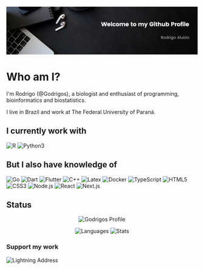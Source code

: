 ![Welcome](./Welcome_Banner.png)

# Who am I?
I'm Rodrigo (@Godrigos), a biologist and enthusiast of programming, bioinformatics and biostatistics.

I live in Brazil and work at The Federal University of Paraná.

## I currently work with

![R](https://img.shields.io/badge/R-276DC3?style=for-the-badge&logo=r&logoColor=white)
![Python3](https://img.shields.io/badge/Python-FFD43B?style=for-the-badge&logo=python&logoColor=blue)

## But I also have knowledge of

![Go](https://img.shields.io/badge/Go-00ADD8?style=for-the-badge&logo=go&logoColor=white)
![Dart](https://img.shields.io/badge/Dart-0175C2?style=for-the-badge&logo=dart&logoColor=white)
![Flutter](https://img.shields.io/badge/Flutter-02569B?style=for-the-badge&logo=flutter&logoColor=white)
![C++](https://img.shields.io/badge/C%2B%2B-red?style=for-the-badge&logo=c%2B%2B&logoColor=white)
![Latex](https://img.shields.io/badge/LaTeX-47A141?style=for-the-badge&logo=LaTeX&logoColor=white)
![Docker](https://img.shields.io/badge/Docker-2CA5E0?style=for-the-badge&logo=docker&logoColor=white)
![TypeScript](https://img.shields.io/badge/TypeScript-007ACC?style=for-the-badge&logo=typescript&logoColor=white)
![HTML5](https://img.shields.io/badge/HTML5-E34F26?style=for-the-badge&logo=html5&logoColor=white)
![CSS3](https://img.shields.io/badge/CSS3-1572B6?style=for-the-badge&logo=css3&logoColor=white)
![Node.js](https://img.shields.io/badge/Node%20js-339933?style=for-the-badge&logo=nodedotjs&logoColor=white)
![React](https://img.shields.io/badge/React-20232A?style=for-the-badge&logo=react&logoColor=61DAFB)
![Next.js](https://img.shields.io/badge/next%20js-000000?style=for-the-badge&logo=nextdotjs&logoColor=white)


## Status
<div align='center'>

![Godrigos Profile](http://github-profile-summary-cards.vercel.app/api/cards/profile-details?username=godrigos&theme=monokai)

![Languages](http://github-profile-summary-cards.vercel.app/api/cards/repos-per-language?username=godrigos&theme=monokai)
![Stats](http://github-profile-summary-cards.vercel.app/api/cards/stats?username=godrigos&theme=monokai)
</div>

### Support my work
![Lightning Address](https://img.shields.io/badge/gambit%40getalby.com-black?style=for-the-badge&logo=bitcoin&label=LN&labelColor=black&color=orange)
